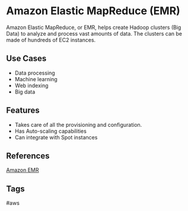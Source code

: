 # Amazon Elastic MapReduce (EMR)

Amazon Elastic MapReduce, or EMR, helps create Hadoop clusters (Big Data) to analyze and process vast amounts of data. The clusters can be made of hundreds of EC2 instances.  

## Use Cases
* Data processing
* Machine learning
* Web indexing
* Big data

## Features
* Takes care of all the provisioning and configuration.  
* Has Auto-scaling capabilities  
* Can integrate with Spot instances  

## References
[Amazon EMR](https://aws.amazon.com/emr/)  

## Tags
#aws
